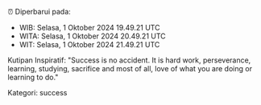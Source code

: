 ⏰ Diperbarui pada:
- WIB: Selasa, 1 Oktober 2024 19.49.21 UTC
- WITA: Selasa, 1 Oktober 2024 20.49.21 UTC
- WIT: Selasa, 1 Oktober 2024 21.49.21 UTC

Kutipan Inspiratif:
"Success is no accident. It is hard work, perseverance, learning, studying, sacrifice and most of all, love of what you are doing or learning to do."


Kategori: success

